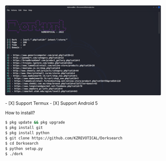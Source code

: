 ![Gambar Bukti](https://raw.githubusercontent.com/KZREVOTICAL/Dorksearch/main/dorking.png)
<p></p>
- [X] Support Termux
- [X] Support Android 5

How to install?
```bash
$ pkg update && pkg upgrade
$ pkg install git
$ pkg install python
$ git clone https://github.com/KZREVOTICAL/Dorksearch
$ cd Dorksearch
$ python setup.py
$ ./dork
```
